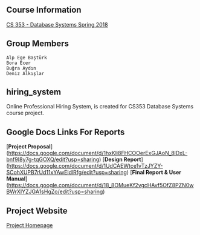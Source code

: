 ## Course Information
[CS 353 - Database Systems Spring 2018](http://www.cs.bilkent.edu.tr/~arif.usta/cs353.html)

## Group Members
    Alp Ege Baştürk
    Bora Ecer
    Buğra Aydın
    Deniz Alkışlar

## hiring_system
Online Professional Hiring System, is created for CS353 Database Systems course project.

## Google Docs Links For Reports
[**Project Proposal**]
(https://docs.google.com/document/d/1hxKli8FHCOOerExGJAoN_8lDxL-bnf9I8y7g-tqGOXQ/edit?usp=sharing)
[**Design Report**]
(https://docs.google.com/document/d/1UdCAEWtce1vTzJYZY-SCohXUPB7rUd11xYAwEldlRfg/edit?usp=sharing)
[**Final Report & User Manual**]
(https://docs.google.com/document/d/18_8OMueKf2vgcHAvf5OfZ8PZN0wBWrXIYZJGA1sHgZo/edit?usp=sharing)

## Project Website
[Project Homepage](http://ludeogames.com/portakal/homepage.php)
